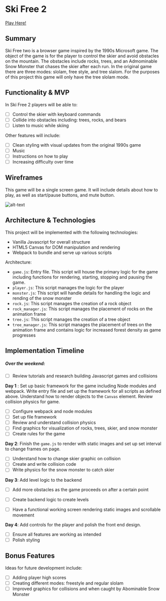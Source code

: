 # Ski Free 2
[Play Here!]( https://briemcnally.github.io/ski_free_2/)
## Summary

Ski Free two is a browser game inspired by the 1990s Microsoft game. The object of the game is for the player to control the skier and avoid obstacles on the mountain. The obstacles include rocks, trees, and an Admominable Snow Monster that chases the skier after each run. In the original game there are three modes: slolam, free style, and tree slalom. For the purposes of this project this game will only have the tree slolam mode.


## Functionality & MVP
In Ski Free 2 players will be able to:
- [ ] Control the skier with keyboard commands
- [ ] Collide into obstacles including: trees, rocks, and bears
- [ ] Listen to music while skiing

Other features will include:
- [ ] Clean styling with visual updates from the original 1990s game
- [ ] Music
- [ ] Instructions on how to play
- [ ] Increasing difficulty over time

## Wireframes
This game will be a single screen game. It will include details about how to play, as well as start/pause buttons, and mute button.

![alt-text](https://i.imgur.com/9kfZ1A1.gif)

## Architecture & Technologies
This project will be implemented with the following technologies:
* Vanilla Javascript for overall structure
* HTML5 Canvas for DOM manipulation and rendering
* Webpack to bundle and serve up various scripts

Architecture:
* `game.js`: Entry file. This script will house the primary logic for the game including functions for rendering, starting, stopping and pausing the game.
* `player.js`: This script manages the logic for the player
* `monster.js`: This script will handle details for handling the logic and rending of the snow monster
* `rock.js`: This script manages the creation of a rock object
* `rock_manager.js`: This script manages the placement of rocks on the animation frame
* `tree.js`: This script manages the creation of a tree object
* `tree_manager.js`: This script manages the placement of trees on the animation frame and contains logic for increased forest density as game progresses

## Implementation Timeline

##### Over the weekend:
- [ ] Review tutorials and research building Javascript games and collisions

**Day 1** : Set up basic framework for the game including Node modules and webpack. Write entry file and set up the framework for all scripts as defined above. Understand how to render objects to the `Canvas` element. Review collision physics for game.
- [ ] Configure webpack and node modules
- [ ] Set up file framework
- [ ] Review and understand collision physics
- [ ] Find graphics for visualization of rocks, trees, skier, and snow monster
- [ ] Create rules for the game

**Day 2**: Finish the `game.js` to render with static images and set up set interval to change frames on page.
- [ ] Understand how to change skier graphic on collision
- [ ] Create and write collision code
- [ ] Write physics for the snow monster to catch skier

**Day 3**: Add level logic to the backend
- [ ] Add more obstacles as the game proceeds on after a certain point
- [ ] Create backend logic to create levels
- [ ] Have a functional working screen rendering static images and scrollable movement


**Day 4**: Add controls for the player and polish the front end design.
- [ ] Ensure all features are working as intended
- [ ] Polish styling

## Bonus Features
Ideas for future development include:
- [ ] Adding player high scores
- [ ] Creating different modes: freestyle and regular slolam
- [ ] Improved graphics for collisions and when caught by Abominable Snow Monster
